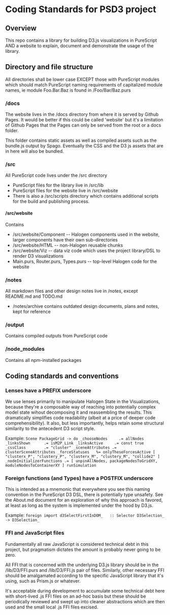 # Coding Standards for PSD3 project
## Overview
This repo contains a library for building D3.js visualizations in PureScript AND a website to explain, document and demonstrate the usage of the library.

## Directory and file structure
All directories shall be lower case EXCEPT those with PureScript modules which should match PureScript naming requirements of capitalized module names, ie module Foo.Bar.Baz is found in <src>/Foo/Bar/Baz.purs 

### /docs
The website lives in the /docs directory from where it is served by Github Pages. It would be better if this could be called 'website' but it's a limitation of Github Pages that the Pages can only be served from the root or a docs folder.

This folder contains static assets as well as compiled assets such as the bundle.js output by Spago. Eventually the CSS and the D3 js assets that are in here will also be bundled.

### /src
All PureScript code lives under the /src directory
- PureScript files for the library live in /src/lib
- PureScript files for the website live in /src/website
- There is also a /src/scripts directory which contains additional scripts for the build and publishing process.

#### /src/website
Contains
- /src/website/Component    -- Halogen components used in the website, larger components have their own sub-directories
- /src/website/HTML         -- non-Halogen reusable chunks
- /src/website/Viz          -- data viz code which uses the project library/DSL to render D3 visualizations
- Main.purs, Router.purs, Types.purs  -- top-level Halogen code for the website 

### /notes
All markdown files and other design notes live in /notes, except README.md and TODO.md
- /notes/archive contains outdated design documents, plans and notes, kept for reference

### /output
Contains compiled outputs from PureScript code

### /node_modules
Contains all npm-installed packages

## Coding standards and conventions

### Lenses have a PREFIX underscore
We use lenses primarily to manipulate Halogen State in the Visualizations, because they're a composable way of reaching into potentially complex model state wihout decomposing it and reassembling the results. This dramatically simplifies code readability (albeit at a price of deeper code comprehensibility). It also, but less importantly, helps retain some structural similarity to the antecedent D3 script style.

Example:
`
  Scene PackageGrid -> do
    _chooseNodes     .= allNodes
    _linksShown      .= isM2P_Link
    _linksActive     .= const true
    _cssClass        .= "cluster"
    _sceneAttributes .= clusterSceneAttributes
    _forceStatuses   %= onlyTheseForcesActive [ "clusterx_P", "clustery_P", "clusterx_M", "clustery_M", "collide2" ]
    _nodeInitializerFunctions .= [ unpinAllNodes, packageNodesToGridXY, moduleNodesToContainerXY ]
    runSimulation
`
### Foreign functions (and Types) have a POSTFIX underscore
This is intended as a mnemonic that everywhere you see this naming convention in the PureScript D3 DSL, there is potentially type unsafety. See the About.md document for an exploration of why this approach is favored, at least as long as the system is implemented under the hood by D3.js.

Example:
`foreign import d3SelectFirstInDOM_   :: Selector D3Selection_    -> D3Selection_
`

### FFI and JavaScript files
Fundamentally all raw JavaScript is considered technical debt in this project, but pragmatism dictates the amount is probably never going to be zero.

All FFI that is concerned with the underlying D3.js library should be in the /lib/D3/FFI.purs and /lib/D3/FFI.js pair of files. Similarly, other necessary FFI should be amalgamated according to the specific JavaScript library that it's using, such as Prism.js or whatever.

It's acceptable during development to accumulate some technical debt here with short-lived .js FFI files on an ad-hoc basis but these should be periodically reviewed and swept up into cleaner abstractions which are then used and the small local .js FFI files excised.